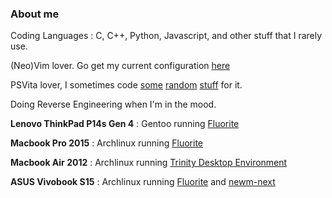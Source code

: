 ### About me

Coding Languages : C, C++, Python, Javascript, and other stuff that I rarely use.

(Neo)Vim lover. Go get my current configuration [here](https://github.com/L0Wigh/LynxVim)

PSVita lover, I sometimes code [some](https://github.com/L0Wigh/Heboris-Vita) [random](https://github.com/L0Wigh/Cambridge-Vita) [stuff](https://github.com/l0wigh/CatacombVita) for it.

Doing Reverse Engineering when I'm in the mood.

**Lenovo ThinkPad P14s Gen 4**   : Gentoo running [Fluorite](https://github.com/L0Wigh/Fluorite)

**Macbook Pro 2015**             : Archlinux running [Fluorite](https://github.com/L0Wigh/Fluorite)

**Macbook Air 2012**             : Archlinux running [Trinity Desktop Environment](https://www.trinitydesktop.org/)

**ASUS Vivobook S15**            : Archlinux running [Fluorite](https://github.com/L0Wigh/Fluorite) and [newm-next](https://github.com/newm-next/newm-next)
